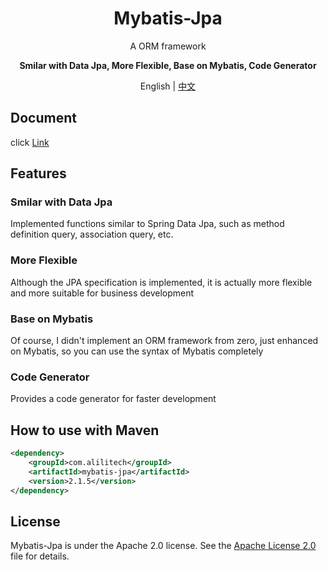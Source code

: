 <h1 align="center">Mybatis-Jpa</h1>
<p align="center">A ORM framework</p>
<p align="center"><b>Smilar with Data Jpa, More Flexible, Base on Mybatis,  Code Generator</b></p>
<p align="center">English | <a href="https://github.com/zhouxx/mybatis-jpa-parent/blob/master/README.md">中文</a></p>

## Document

click [Link](https://zhouxx.github.io/mybatis-jpa-parent/ )

## Features

### Smilar with Data Jpa

Implemented functions similar to Spring Data Jpa, such as method definition query, association query, etc.

### More Flexible

Although the JPA specification is implemented, it is actually more flexible and more suitable for business development

### Base on Mybatis

Of course, I didn't implement an ORM framework from zero, just enhanced on Mybatis, so you can use the syntax of Mybatis completely

### Code Generator

Provides a code generator for faster development

## How to use with Maven

```xml
<dependency>
    <groupId>com.alilitech</groupId>
    <artifactId>mybatis-jpa</artifactId>
    <version>2.1.5</version>
</dependency>
```

## License

Mybatis-Jpa is under the Apache 2.0 license. See the [Apache License 2.0](http://www.apache.org/licenses/LICENSE-2.0) file for details.
